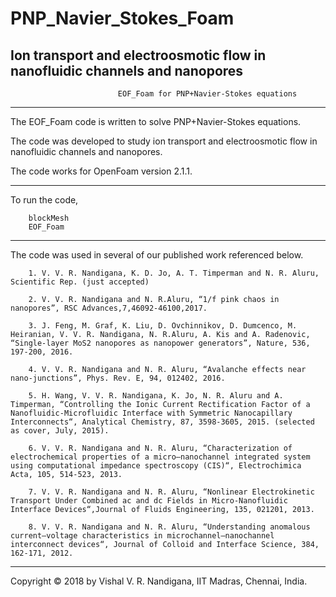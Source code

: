# PNP_Navier_Stokes_Foam
Ion transport and electroosmotic flow in nanofluidic channels and nanopores
-----------------------------------------------------------------------------------------------------------------------------------------------------------------------
                        	EOF_Foam for PNP+Navier-Stokes equations   		
-----------------------------------------------------------------------------------------------------------------------------------------------------------------------


The EOF_Foam code is written to solve PNP+Navier-Stokes equations.

The code was developed to study ion transport and electroosmotic flow in nanofluidic channels and nanopores.

The code works for OpenFoam version 2.1.1. 

-------------------------------------------------------------------------------------------------------------------------------------------------------------------------


To run the code, 

		blockMesh
		EOF_Foam

-------------------------------------------------------------------------------------------------------------------------------------------------------------------------


The code was used in several of our published work referenced below.


		1. V. V. R. Nandigana, K. D. Jo, A. T. Timperman and N. R. Aluru, Scientific Rep. (just accepted)

		2. V. V. R. Nandigana and N. R.Aluru, “1/f pink chaos in nanopores”, RSC Advances,7,46092-46100,2017.

		3. J. Feng, M. Graf, K. Liu, D. Ovchinnikov, D. Dumcenco, M. Heiranian, V. V. R. Nandigana, N. R.Aluru, A. Kis and A. Radenovic, “Single-layer MoS2 nanopores as nanopower generators”, Nature, 536, 197-200, 2016.

		4. V. V. R. Nandigana and N. R. Aluru, “Avalanche effects near nano-junctions”, Phys. Rev. E, 94, 012402, 2016.

		5. H. Wang, V. V. R. Nandigana, K. Jo, N. R. Aluru and A. Timperman, “Controlling the Ionic Current Rectification Factor of a Nanofluidic-Microfluidic Interface with Symmetric Nanocapillary Interconnects“, Analytical Chemistry, 87, 3598-3605, 2015. (selected as cover, July, 2015).

		6. V. V. R. Nandigana and N. R. Aluru, “Characterization of electrochemical properties of a micro–nanochannel integrated system using computational impedance spectroscopy (CIS)“, Electrochimica Acta, 105, 514-523, 2013.

		7. V. V. R. Nandigana and N. R. Aluru, “Nonlinear Electrokinetic Transport Under Combined ac and dc Fields in Micro-Nanofluidic Interface Devices“,Journal of Fluids Engineering, 135, 021201, 2013.

		8. V. V. R. Nandigana and N. R. Aluru, “Understanding anomalous current–voltage characteristics in microchannel–nanochannel interconnect devices“, Journal of Colloid and Interface Science, 384, 162-171, 2012.


--------------------------------------------------------------------------------------------------------------------------------------------------------------------------
Copyright © 2018 by Vishal V. R. Nandigana, IIT Madras, Chennai, India.
